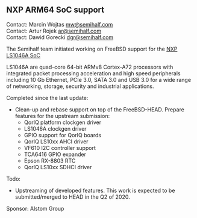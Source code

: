 ## NXP ARM64 SoC support ##

Contact: Marcin Wojtas <mw@semihalf.com>  
Contact: Artur Rojek <ar@semihalf.com>  
Contact: Dawid Gorecki <dgr@semihalf.com>  

The Semihalf team initiated working on FreeBSD support for the
[NXP LS1046A SoC](https://www.nxp.com/products/processors-and-microcontrollers/arm-based-processors-and-mcus/qoriq-layerscape-arm-processors/qoriq-layerscape-1046a-and-1026a-multicore-communications-processors:LS1046A)

LS1046A are quad-core 64-bit ARMv8 Cortex-A72 processors with
integrated packet processing acceleration and high speed peripherals
including 10 Gb Ethernet, PCIe 3.0, SATA 3.0 and USB 3.0 for a wide
range of networking, storage, security and industrial applications.

Completed since the last update:
  * Clean-up and rebase support on top of the FreeBSD-HEAD. Prepare features
    for the upstream submission:
    * QorIQ platform clockgen driver
    * LS1046A clockgen driver
    * GPIO support for QorIQ boards
    * QorIQ LS10xx AHCI driver
    * VF610 I2C controller support
    * TCA6416 GPIO expander
    * Epson RX-8803 RTC
    * QorIQ LS10xx SDHCI driver

Todo:
   * Upstreaming of developed features. This work is expected to
     be submitted/merged to HEAD in the Q2 of 2020.

Sponsor: Alstom Group

